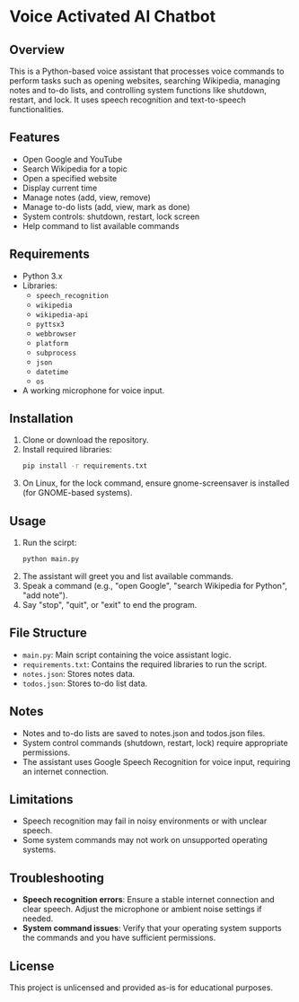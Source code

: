 # Voice Activated AI Chatbot
## Overview
This is a Python-based voice assistant that processes voice commands to perform tasks such as opening websites, searching Wikipedia, managing notes and to-do lists, and controlling system functions like shutdown, restart, and lock. It uses speech recognition and text-to-speech functionalities.

## Features
- Open Google and YouTube
- Search Wikipedia for a topic
- Open a specified website
- Display current time
- Manage notes (add, view, remove)
- Manage to-do lists (add, view, mark as done)
- System controls: shutdown, restart, lock screen
- Help command to list available commands

## Requirements
- Python 3.x
- Libraries:
  - `speech_recognition`
  - `wikipedia`
  - `wikipedia-api`
  - `pyttsx3`
  - `webbrowser`
  - `platform`
  - `subprocess`
  - `json`
  - `datetime`
  - `os`
- A working microphone for voice input.


## Installation
1. Clone or download the repository.
2. Install required libraries:
     ```bash
     pip install -r requirements.txt
     ```
3. On Linux, for the lock command, ensure gnome-screensaver is installed (for GNOME-based systems).

## Usage
1. Run the scirpt:
     ```bash
     python main.py
     ```
2. The assistant will greet you and list available commands.
3. Speak a command (e.g., "open Google", "search Wikipedia for Python", "add note").
4. Say "stop", "quit", or "exit" to end the program.

## File Structure
- `main.py`: Main script containing the voice assistant logic.
- `requirements.txt`: Contains the required libraries to run the script.
- `notes.json`: Stores notes data.
- `todos.json`: Stores to-do list data.

## Notes
- Notes and to-do lists are saved to notes.json and todos.json files.
- System control commands (shutdown, restart, lock) require appropriate permissions.
- The assistant uses Google Speech Recognition for voice input, requiring an internet connection.

## Limitations
- Speech recognition may fail in noisy environments or with unclear speech.
- Some system commands may not work on unsupported operating systems.

## Troubleshooting
- **Speech recognition errors**: Ensure a stable internet connection and clear speech. Adjust the microphone or ambient noise settings if needed.
- **System command issues**: Verify that your operating system supports the commands and you have sufficient permissions.

## License
This project is unlicensed and provided as-is for educational purposes.
